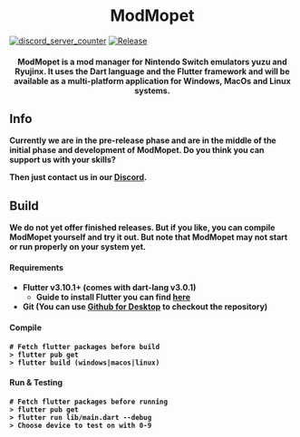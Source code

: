 <h1 align="center">ModMopet</h1>

[![discord_server_counter](https://discordapp.com/api/guilds/1110245110903484487/widget.png?style=shield)](https://discord.gg/yTQJgJTbYT)
[![Release](https://github.com/matmat37000/modmopet/actions/workflows/release.yml/badge.svg?branch=main)](https://github.com/matmat37000/modmopet/actions/workflows/release.yml)

<h4 align="center"><b>ModMopet is a mod manager for Nintendo Switch emulators <b>yuzu and <b>Ryujinx</b>. It uses the Dart language and the Flutter framework and will be available as a multi-platform application for Windows, MacOs and Linux systems.</h4>

## Info

Currently we are in the **pre-release** phase and are in the middle of the initial phase and development of ModMopet. Do you think you can support us with your skills?  
  
Then just contact us in our [Discord](https://discord.gg/yTQJgJTbYT).

## Build

We do not yet offer finished releases. But if you like, you can compile ModMopet yourself and try it out. But note that ModMopet may not start or run properly on your system yet.

#### Requirements

- Flutter v3.10.1+ (comes with dart-lang v3.0.1)
  - Guide to install Flutter you can find [here](https://docs.flutter.dev/get-started/install)
- Git (You can use [Github for Desktop](https://desktop.github.com) to checkout the repository)

#### Compile

    # Fetch flutter packages before build
    > flutter pub get
    > flutter build (windows|macos|linux)

#### Run & Testing

    # Fetch flutter packages before running
    > flutter pub get
    > flutter run lib/main.dart --debug
    > Choose device to test on with 0-9
